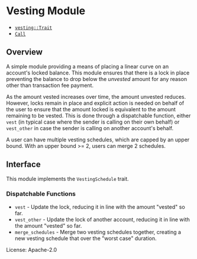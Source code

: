 # Vesting Module

- [`vesting::Trait`](https://docs.rs/pallet-vesting/latest/pallet_vesting/trait.Trait.html)
- [`Call`](https://docs.rs/pallet-vesting/latest/pallet_vesting/enum.Call.html)

## Overview

A simple module providing a means of placing a linear curve on an account's locked balance. This
module ensures that there is a lock in place preventing the balance to drop below the *unvested*
amount for any reason other than transaction fee payment.

As the amount vested increases over time, the amount unvested reduces. However, locks remain in
place and explicit action is needed on behalf of the user to ensure that the amount locked is
equivalent to the amount remaining to be vested. This is done through a dispatchable function,
either `vest` (in typical case where the sender is calling on their own behalf) or `vest_other`
in case the sender is calling on another account's behalf.

A user can have multiple vesting schedules, which are capped by an upper bound.
With an upper bound >= 2, users can merge 2 schedules.
## Interface

This module implements the `VestingSchedule` trait.

### Dispatchable Functions

- `vest` - Update the lock, reducing it in line with the amount "vested" so far.
- `vest_other` - Update the lock of another account, reducing it in line with the amount
  "vested" so far.
- `merge_schedules` - Merge two vesting schedules together, creating a new vesting schedule that
   over the "worst case" duration.

[`Call`]: ./enum.Call.html
[`Config`]: ./trait.Config.html

License: Apache-2.0
